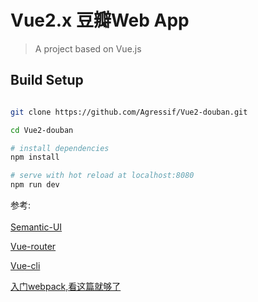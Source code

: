 # Vue2.x 豆瓣Web App

> A project based on Vue.js 

## Build Setup

``` bash

git clone https://github.com/Agressif/Vue2-douban.git

cd Vue2-douban

# install dependencies
npm install

# serve with hot reload at localhost:8080
npm run dev

```

参考:  
<br>
[Semantic-UI](https://semantic-ui.com/)  

[Vue-router](https://router.vuejs.org/zh-cn/)  

[Vue-cli](https://github.com/vuejs/vue-cli)  

[入门webpack,看这篇就够了](http://www.jianshu.com/p/42e11515c10f)

